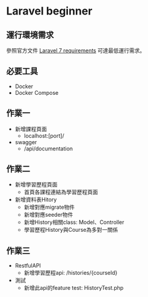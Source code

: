 # Laravel beginner

## 運行環境需求

參照官方文件 [Laravel 7 requirements](https://laravel.com/docs/7.x#server-requirements) 可達最低運行需求。

## 必要工具

- Docker
- Docker Compose

## 作業一
- 新增課程頁面
  - localhost:[port]/ 
- swagger
  - /api/documentation
  
## 作業二
- 新增學習歷程頁面
  - 首頁各課程連結為學習歷程頁面
- 新增資料表Hitory
  - 新增對應migrate物件
  - 新增對應seeder物件 
  - 新增History相關class: Model、Controller
  - 學習歷程History與Course為多對一關係

## 作業三
- RestfulAPI
  - 新增學習歷程api: /histories/{courseId}
- 測試
  - 新增此api的feature test: HistoryTest.php

